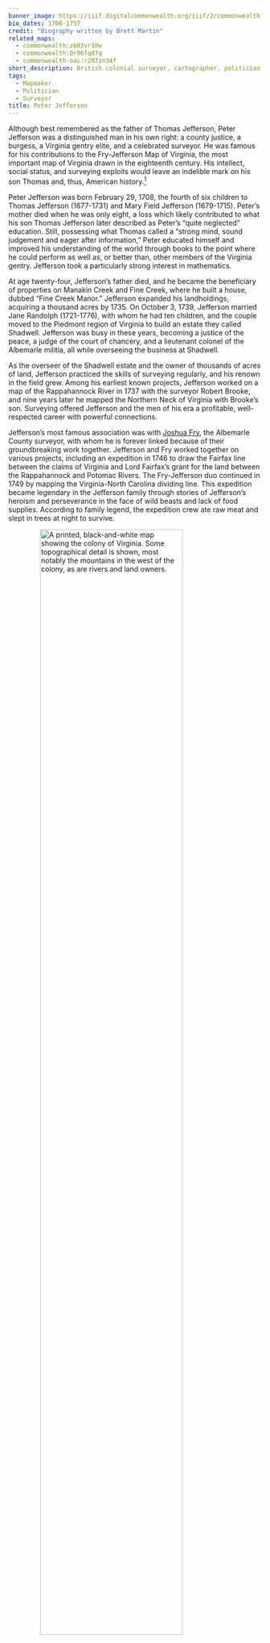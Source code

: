 ```yaml
---
banner_image: https://iiif.digitalcommonwealth.org/iiif/2/commonwealth:q524mt69t/6312,6941,8728,3981/,1200/0/default.jpg
bio_dates: 1708-1757
credit: "Biography written by Brett Martin"
related_maps:
  - commonwealth:z603vr10w
  - commonwealth:0r96fq87q
  - commonwealth-oai:r207zn34f
short_description: British colonial surveyor, cartographer, politician, and planter
tags:
  - Mapmaker
  - Politician
  - Surveyor
title: Peter Jefferson
---
```

Although best remembered as the father of Thomas Jefferson, Peter Jefferson was a distinguished man in his own right: a county justice, a burgess, a Virginia gentry elite, and a celebrated surveyor. He was famous for his contributions to the Fry-Jefferson Map of Virginia, the most important map of Virginia drawn in the eighteenth century. His intellect, social status, and surveying exploits would leave an indelible mark on his son Thomas and, thus, American history.[^1]

Peter Jefferson was born February 29, 1708, the fourth of six children to Thomas Jefferson (1677-1731) and Mary Field Jefferson (1679-1715). Peter’s mother died when he was only eight, a loss which likely contributed to what his son Thomas Jefferson later described as Peter’s “quite neglected” education. Still, possessing what Thomas called a “strong mind, sound judgement and eager after information,” Peter educated himself and improved his understanding of the world through books to the point where he could perform as well as, or better than, other members of the Virginia gentry. Jefferson took a particularly strong interest in mathematics.

At age twenty-four, Jefferson’s father died, and he became the beneficiary of properties on Manakin Creek and Fine Creek, where he built a house, dubbed “Fine Creek Manor.” Jefferson expanded his landholdings, acquiring a thousand acres by 1735. On October 3, 1739, Jefferson married Jane Randolph (1721-1776), with whom he had ten children, and the couple moved to the Piedmont region of Virginia to build an estate they called Shadwell. Jefferson was busy in these years, becoming a justice of the peace, a judge of the court of chancery, and a lieutenant colonel of the Albemarle militia, all while overseeing the business at Shadwell.

As the overseer of the Shadwell estate and the owner of thousands of acres of land, Jefferson practiced the skills of surveying regularly, and his renown in the field grew. Among his earliest known projects, Jefferson worked on a map of the Rappahannock River in 1737 with the surveyor Robert Brooke, and nine years later he mapped the Northern Neck of Virginia with Brooke’s son. Surveying offered Jefferson and the men of his era a profitable, well-respected career with powerful connections.

Jefferson’s most famous association was with [Joshua Fry](/people/joshua-fry), the Albemarle County surveyor, with whom he is forever linked because of their groundbreaking work together. Jefferson and Fry worked together on various projects, including an expedition in 1746 to draw the Fairfax line between the claims of Virginia and Lord Fairfax’s grant for the land between the Rappahannock and Potomac Rivers. The Fry-Jefferson duo continued in 1749 by mapping the Virginia-North Carolina dividing line. This expedition became legendary in the Jefferson family through stories of Jefferson’s heroism and perseverance in the face of wild beasts and lack of food supplies. According to family legend, the expedition crew ate raw meat and slept in trees at night to survive.

<a href="/maps/commonwealth:z603vr10w"><img src="https://iiif.digitalcommonwealth.org/iiif/2/commonwealth:z603vr115/90,501,9046,5816/800,/0/default.jpg" alt="A printed, black-and-white map showing the colony of Virginia. Some topographical detail is shown, most notably the mountains in the west of the colony, as are rivers and land owners." style="display: block;margin-left: auto;margin-right: auto;width: 75%;" title="Joshua Fry and Peter Jefferson&#39;s &quot;A map of the most inhabited part of Virginia&quot;, better known as the Fry-Jefferson Map."/></a>

By 1750, as tensions increased between Britain and France over territorial claims in the Ohio Country, the English Board of Trade ordered a more accurate map of Virginia. Lewis Burwell, the acting governor of Virginia, commissioned Jefferson and Fry to complete the map. The pair relied on their own surveys and manuscripts, as well as existing maps by Captain John Smith from 1612 and Augustine Herman from 1673. They finished their work in less than a year. Jefferson and Fry delivered the map to Governor Burwell in 1751 and forwarded it to London, where it was engraved. The final copy was published in the summer of 1753 under the title _A Map of the Inhabited Part of Virginia Containing the Province of Maryland, with Part of Pennsylvania, New Jersey and North Carolina_. The map underwent subtle changes in the succeeding years, becoming [_A Map of the Most Inhabited Part of Virginia Containing the Whole Province of Maryland_](/maps/commonwealth:z603vr10w), known colloquially as the Fry-Jefferson Map of Virginia. As the most complete map of Virginia at the time, it was critical for the British Empire in its territorial competition with the French in North America. The map accurately recorded for the first time the Blue Ridge Mountains, the Virginia Valley, the two forks of Shenandoah River, and the entire colony’s road system. It also proved a valuable resource to later cartographers—including [John Mitchell](/people/john-mitchell), who used it to help create the map of eastern North America used to determine the boundaries of the new United States for the Treaty of Paris in 1783.

After completing his work on the Fry-Jefferson Map, Jefferson served in positions across all levels of Virginia gentry politics: as Goochland County surveyor, again as justice of the peace in Albemarle, as county surveyor, as a member in the House of Burgesses, and in Fry’s position as county lieutenant following his death in 1754.

Jefferson also continued his duties at Shadwell, now a successful tobacco plantation maintained by over sixty enslaved workers. During the summer of 1757, Jefferson fell ill, and he died on August 17. He passed with his name attached to the most significant map of Britain’s largest North American colony and left his wife, six daughters, and two sons the largest estate in the colony. His son Thomas eventually built Monticello atop acreage once owned by his father.

Banner image: detail from [Fry and Jefferson, _A map of the most inhabited part of Virginia,_ \[1768\]](/maps/commonwealth:q524mt68j).

[^1]: “Thomas Jefferson: Autobiography, 6 Jan.-29 July 1821, 6 January 1821,” Founders Online, National Archives, https://founders.archives.gov/documents/Jefferson/03-17-02-0324-0002.

### Bibliography

Farrell, Cassandra. “Fry-Jefferson Map of Virginia.” Encyclopedia Virginia. University of Virginia, December 7, 2020. https://encyclopediavirginia.org/entries/fry-jefferson-map-of-virginia/.

Kern, Susan. The Jeffersons at Shadwell. New Haven: Yale University Press, 2010.

“Letters and Other Papers, 1735-1829.” Virginia Magazine of History and Biography 23, no. 2 (April 1915): 162-92.

“The 1753 Fry-Jefferson Map and Its Predecessors and Derivatives.” The Library of Virginia, June 2021. https://lva-virginia.libguides.com/fry-jefferson.

Taliaferro, Henry. “Fry and Jefferson Revisited.” Journal of Early Southern Decorative Arts 34, (2013). https://www.mesdajournal.org/2013/fry-jefferson-revisited/

Verell, Nancy. “Peter Jefferson.” Thomas Jefferson's Monticello. Monticello.org, April 14, 2015. https://www.monticello.org/site/research-and-collections/peter-jefferson#footnoteref2\_pt7l8p5.

***
